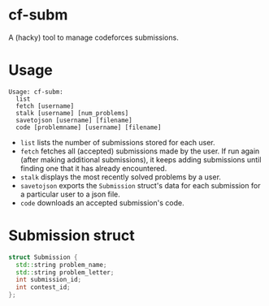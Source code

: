 # cf-subm
A (hacky) tool to manage codeforces submissions.

# Usage
```
Usage: cf-subm:
  list
  fetch [username]
  stalk [username] [num_problems]
  savetojson [username] [filename]
  code [problemname] [username] [filename]
```

- `list` lists the number of submissions stored for each user.
- `fetch` fetches all (accepted) submissions made by the user. If run again (after making additional submissions), it keeps adding submissions until finding one that it has already encountered.
- `stalk` displays the most recently solved problems by a user.
- `savetojson` exports the `Submission` struct's data for each submission for a particular user to a json file.
- `code` downloads an accepted submission's code.

# Submission struct
```cpp
struct Submission {
  std::string problem_name;
  std::string problem_letter;
  int submission_id;
  int contest_id;
};
```
